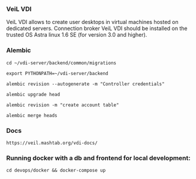 ### VeiL VDI
VeiL VDI allows to create user desktops in virtual machines hosted on 
dedicated servers.
Connection broker VeiL VDI should be installed on the trusted OS Astra linux 1.6 SE (for version 3.0 and higher).

### Alembic
```shell script
cd ~/vdi-server/backend/common/migrations

export PYTHONPATH=~/vdi-server/backend

alembic revision --autogenerate -m "Controller credentials"

alembic upgrade head

alembic revision -m "create account table"

alembic merge heads
```

### Docs
    https://veil.mashtab.org/vdi-docs/
    
### Running docker with a db and frontend for local development:
    cd devops/docker && docker-compose up
